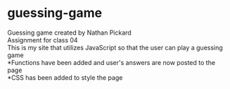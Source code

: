 # guessing-game
Guessing game created by Nathan Pickard <br>
Assignment for class 04 <br>
This is my site that utilizes JavaScript so that the user can play a guessing game <br>
*Functions have been added and user's answers are now posted to the page <br>
*CSS has been added to style the page
